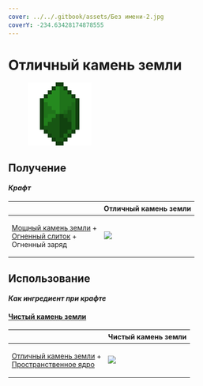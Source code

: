 ```yaml
---
cover: ../../.gitbook/assets/Без имени-2.jpg
coverY: -234.63428174878555
---
```


# Отличный камень земли

<figure><img src="../../.gitbook/assets/fine_earth_gem_128.png" alt=""><figcaption></figcaption></figure>

## Получение

#### _Крафт_

| ㅤ                                                                                                                                        |  Отличный камень земли                          |
| ---------------------------------------------------------------------------------------------------------------------------------------- | ----------------------------------------------- |
| <p><a href="powerful_earth_shard.md">Мощный камень земли</a> +<br><a href="fireite_ingot.md">Огненный слиток</a> +<br>Огненный заряд</p> | ![](../../.gitbook/assets/fine\_earth\_gem.png) |

## Использование

#### _Как ингредиент при крафте_

#### [Чистый камень земли](pristine_earth_gem.md)

| ㅤ                                                                                                                       |  Чистый камень земли                                |
| ----------------------------------------------------------------------------------------------------------------------- | --------------------------------------------------- |
| <p><a href="fine_earth_gem.md">Отличный камень земли</a> +<br><a href="spawner_seeker.md">Пространственное ядро</a></p> | ![](../../.gitbook/assets/pristine\_earth\_gem.png) |

